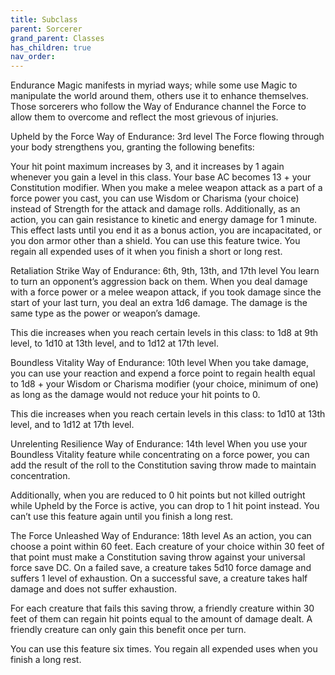 ```yaml
---
title: Subclass
parent: Sorcerer
grand_parent: Classes
has_children: true
nav_order: 
---
```


Endurance
Magic manifests in myriad ways; while some use Magic to manipulate the world around them, others use it to enhance themselves. Those sorcerers who follow the Way of Endurance channel the Force to allow them to overcome and reflect the most grievous of injuries.

Upheld by the Force
Way of Endurance: 3rd level
The Force flowing through your body strengthens you, granting the following benefits:

Your hit point maximum increases by 3, and it increases by 1 again whenever you gain a level in this class.
Your base AC becomes 13 + your Constitution modifier.
When you make a melee weapon attack as a part of a force power you cast, you can use Wisdom or Charisma (your choice) instead of Strength for the attack and damage rolls.
Additionally, as an action, you can gain resistance to kinetic and energy damage for 1 minute. This effect lasts until you end it as a bonus action, you are incapacitated, or you don armor other than a shield. You can use this feature twice. You regain all expended uses of it when you finish a short or long rest.

Retaliation Strike
Way of Endurance: 6th, 9th, 13th, and 17th level
You learn to turn an opponent’s aggression back on them. When you deal damage with a force power or a melee weapon attack, if you took damage since the start of your last turn, you deal an extra 1d6 damage. The damage is the same type as the power or weapon’s damage.

This die increases when you reach certain levels in this class: to 1d8 at 9th level, to 1d10 at 13th level, and to 1d12 at 17th level.

Boundless Vitality
Way of Endurance: 10th level
When you take damage, you can use your reaction and expend a force point to regain health equal to 1d8 + your Wisdom or Charisma modifier (your choice, minimum of one) as long as the damage would not reduce your hit points to 0.

This die increases when you reach certain levels in this class: to 1d10 at 13th level, and to 1d12 at 17th level.

Unrelenting Resilience
Way of Endurance: 14th level
When you use your Boundless Vitality feature while concentrating on a force power, you can add the result of the roll to the Constitution saving throw made to maintain concentration.

Additionally, when you are reduced to 0 hit points but not killed outright while Upheld by the Force is active, you can drop to 1 hit point instead. You can’t use this feature again until you finish a long rest.

The Force Unleashed
Way of Endurance: 18th level
As an action, you can choose a point within 60 feet. Each creature of your choice within 30 feet of that point must make a Constitution saving throw against your universal force save DC. On a failed save, a creature takes 5d10 force damage and suffers 1 level of exhaustion. On a successful save, a creature takes half damage and does not suffer exhaustion.

For each creature that fails this saving throw, a friendly creature within 30 feet of them can regain hit points equal to the amount of damage dealt. A friendly creature can only gain this benefit once per turn.

You can use this feature six times. You regain all expended uses when you finish a long rest.